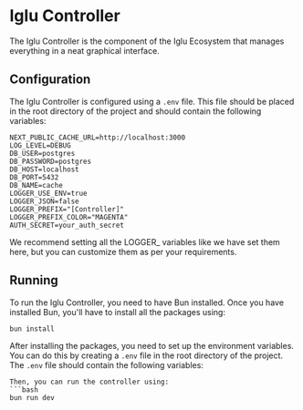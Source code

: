 # Iglu Controller
The Iglu Controller is the component of the Iglu Ecosystem that manages everything in a neat graphical interface.

## Configuration
The Iglu Controller is configured using a `.env` file.
This file should be placed in the root directory of the project and should contain the following variables:
```dotenv
NEXT_PUBLIC_CACHE_URL=http://localhost:3000
LOG_LEVEL=DEBUG
DB_USER=postgres
DB_PASSWORD=postgres
DB_HOST=localhost
DB_PORT=5432
DB_NAME=cache
LOGGER_USE_ENV=true
LOGGER_JSON=false
LOGGER_PREFIX="[Controller]"
LOGGER_PREFIX_COLOR="MAGENTA"
AUTH_SECRET=your_auth_secret
```
We recommend setting all the LOGGER_ variables like we have set them here, but you can customize them as per your requirements.


## Running
To run the Iglu Controller, you need to have Bun installed. Once you have installed Bun, you'll have to install all the packages using:
```bash
bun install
```
After installing the packages, you need to set up the environment variables. You can do this by creating a `.env` file in the root directory of the project. The `.env` file should contain the following variables:

```
Then, you can run the controller using:
```bash
bun run dev
```
